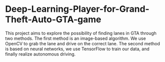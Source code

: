 # Deep-Learning-Player-for-Grand-Theft-Auto-GTA-game
This project aims to explore the possibility of finding lanes in GTA through two methods. The first method is an image-based algorithm. We use OpenCV to grab the lane and drive on the correct lane. The second method is based on neural networks, we use TensorFlow to train our data, and finally realize autonomous driving.
